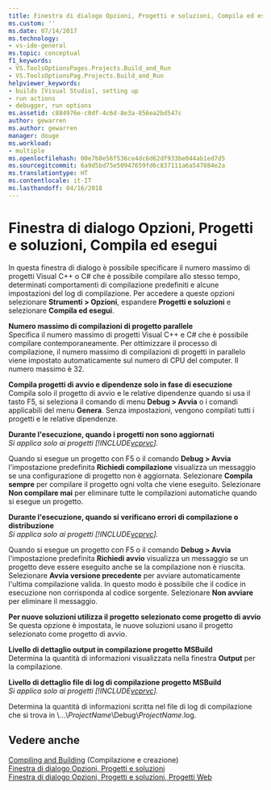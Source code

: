 ```yaml
---
title: Finestra di dialogo Opzioni, Progetti e soluzioni, Compila ed esegui | Microsoft Docs
ms.custom: ''
ms.date: 07/14/2017
ms.technology:
- vs-ide-general
ms.topic: conceptual
f1_keywords:
- VS.ToolsOptionsPages.Projects.Build_and_Run
- VS.ToolsOptionsPag.Projects.Build_and_Run
helpviewer_keywords:
- builds [Visual Studio], setting up
- run actions
- debugger, run options
ms.assetid: c884976e-c0df-4c6d-8e3a-856ea2bd547c
author: gewarren
ms.author: gewarren
manager: douge
ms.workload:
- multiple
ms.openlocfilehash: 00e7b0e56f536ce4dc6d62df933be044ab1ed7d5
ms.sourcegitcommit: 6a9d5bd75e50947659fd6c837111a6a547884e2a
ms.translationtype: HT
ms.contentlocale: it-IT
ms.lasthandoff: 04/16/2018
---
```

# <a name="options-dialog-box--projects-and-solutions-build-and-run"></a>Finestra di dialogo Opzioni, Progetti e soluzioni, Compila ed esegui

In questa finestra di dialogo è possibile specificare il numero massimo di progetti Visual C++ o C# che è possibile compilare allo stesso tempo, determinati comportamenti di compilazione predefiniti e alcune impostazioni del log di compilazione. Per accedere a queste opzioni selezionare **Strumenti > Opzioni**, espandere **Progetti e soluzioni** e selezionare **Compila ed esegui**.
  
**Numero massimo di compilazioni di progetto parallele**  
Specifica il numero massimo di progetti Visual C++ e C# che è possibile compilare contemporaneamente. Per ottimizzare il processo di compilazione, il numero massimo di compilazioni di progetti in parallelo viene impostato automaticamente sul numero di CPU del computer. Il numero massimo è 32.  

**Compila progetti di avvio e dipendenze solo in fase di esecuzione**  
Compila solo il progetto di avvio e le relative dipendenze quando si usa il tasto F5, si seleziona il comando di menu **Debug > Avvia** o i comandi applicabili del menu **Genera**. Senza impostazioni, vengono compilati tutti i progetti e le relative dipendenze. 

**Durante l'esecuzione, quando i progetti non sono aggiornati**  
*Si applica solo ai progetti [!INCLUDE[vcprvc](../../code-quality/includes/vcprvc_md.md)].*

Quando si esegue un progetto con F5 o il comando **Debug > Avvia** l'impostazione predefinita **Richiedi compilazione** visualizza un messaggio se una configurazione di progetto non è aggiornata. Selezionare **Compila sempre** per compilare il progetto ogni volta che viene eseguito. Selezionare **Non compilare mai** per eliminare tutte le compilazioni automatiche quando si esegue un progetto.

**Durante l'esecuzione, quando si verificano errori di compilazione o distribuzione**  
*Si applica solo ai progetti [!INCLUDE[vcprvc](../../code-quality/includes/vcprvc_md.md)].*

Quando si esegue un progetto con F5 o il comando **Debug > Avvia** l'impostazione predefinita **Richiedi avvio** visualizza un messaggio se un progetto deve essere eseguito anche se la compilazione non è riuscita. Selezionare **Avvia versione precedente** per avviare automaticamente l'ultima compilazione valida. In questo modo è possibile che il codice in esecuzione non corrisponda al codice sorgente. Selezionare **Non avviare** per eliminare il messaggio.

**Per nuove soluzioni utilizza il progetto selezionato come progetto di avvio**  
Se questa opzione è impostata, le nuove soluzioni usano il progetto selezionato come progetto di avvio.  

**Livello di dettaglio output in compilazione progetto MSBuild**  
Determina la quantità di informazioni visualizzata nella finestra **Output** per la compilazione.  

**Livello di dettaglio file di log di compilazione progetto MSBuild**  
*Si applica solo ai progetti [!INCLUDE[vcprvc](../../code-quality/includes/vcprvc_md.md)].*

Determina la quantità di informazioni scritta nel file di log di compilazione che si trova in \\...\\*ProjectName*\Debug\\*ProjectName*.log.  

## <a name="see-also"></a>Vedere anche  
[Compiling and Building](../../ide/compiling-and-building-in-visual-studio.md) (Compilazione e creazione)  
[Finestra di dialogo Opzioni, Progetti e soluzioni](projects-and-solutions-options-dialog-box.md)  
[Finestra di dialogo Opzioni, Progetti e soluzioni, Progetti Web](options-dialog-box-projects-and-solutions-web-projects.md)